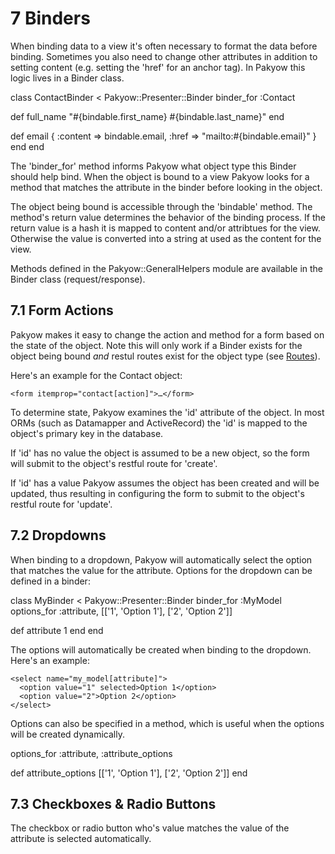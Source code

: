 <h1 id="section_7">7 Binders</h1>

When binding data to a view it's often necessary to format the data before binding. Sometimes you also need to change other attributes in addition to setting content (e.g. setting the 'href' for an anchor tag). In Pakyow this logic lives in a Binder class.

<div class="code ruby">
class ContactBinder &lt; Pakyow::Presenter::Binder
  binder_for :Contact

  def full_name
    "#{bindable.first_name} #{bindable.last_name}"
  end

  def email
    { 
      :content => bindable.email,
      :href => "mailto:#{bindable.email}"
    }
  end
end
</div>

The 'binder_for' method informs Pakyow what object type this Binder should help bind. When the object is bound to a view Pakyow looks for a method that matches the attribute in the binder before looking in the object.

The object being bound is accessible through the 'bindable' method. The method's return value determines the behavior of the binding process. If the return value is a hash it is mapped to content and/or attribtues for the view. Otherwise the value is converted into a string at used as the content for the view.

Methods defined in the Pakyow::GeneralHelpers module are available in the Binder class (request/response).

<h2 id="section_7.1">7.1 Form Actions</h2>

Pakyow makes it easy to change the action and method for a form based on the state of the object. Note this will only work if a Binder exists for the object being bound *and* restul routes exist for the object type (see [Routes](#section_4)). 

Here's an example for the Contact object:

    <form itemprop="contact[action]">…</form>

To determine state, Pakyow examines the 'id' attribute of the object. In most ORMs (such as Datamapper and ActiveRecord) the 'id' is mapped to the object's primary key in the database. 

If 'id' has no value the object is assumed to be a new object, so the form will submit to the object's restful route for 'create'.

If 'id' has a value Pakyow assumes the object has been created and will be updated, thus resulting in configuring the form to submit to the object's restful route for 'update'.

<h2 id="section_7.2">7.2 Dropdowns</h2>

When binding to a dropdown, Pakyow will automatically select the option that matches the value for the attribute. Options for the dropdown can be defined in a binder:

<div class="code ruby">
class MyBinder &lt; Pakyow::Presenter::Binder
  binder_for :MyModel
  options_for :attribute, [['1', 'Option 1'], ['2', 'Option 2']]

  def attribute
    1
  end
end
</div>

The options will automatically be created when binding to the 
dropdown. Here's an example:

    <select name="my_model[attribute]">
      <option value="1" selected>Option 1</option>
      <option value="2">Option 2</option>
    </select>

Options can also be specified in a method, which is useful when the options will be created dynamically.

<div class="code ruby">
options_for :attribute, :attribute_options

def attribute_options
  [['1', 'Option 1'], ['2', 'Option 2']]
end
</div>

<h2 id="section_7.3">7.3 Checkboxes & Radio Buttons</h2>

The checkbox or radio button who's value matches the value of the attribute is selected automatically.